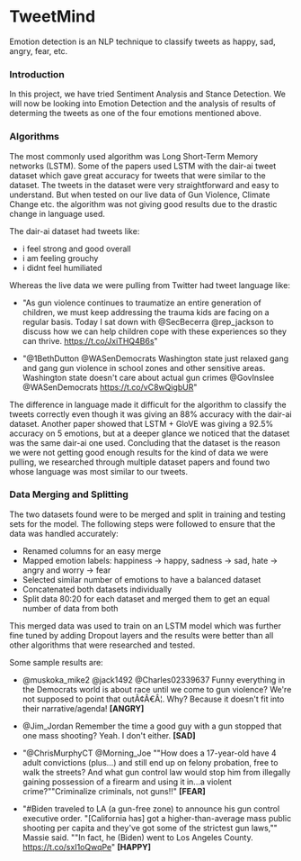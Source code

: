 # TweetMind

Emotion detection is an NLP technique to classify tweets as happy, sad, angry, fear, etc. 

### Introduction
In this project, we have tried Sentiment Analysis and Stance Detection. We will now be looking into Emotion Detection and the analysis of results of determing the tweets as one of the four emotions mentioned above. 

### Algorithms
The most commonly used algorithm was Long Short-Term Memory networks (LSTM). Some of the papers used LSTM with the dair-ai tweet dataset which gave great accuracy for tweets that were similar to the dataset. The tweets in the dataset were very straightforward and easy to understand. But when tested on our live data of Gun Violence, Climate Change etc. the algorithm was not giving good results due to the drastic change in language used. 

The dair-ai dataset had tweets like: 
- i feel strong and good overall
- i am feeling grouchy
- i didnt feel humiliated

Whereas the live data we were pulling from Twitter had tweet language like:
- "As gun violence continues to traumatize an entire generation of children, we must keep addressing the trauma kids are facing on a regular basis. Today I sat down with @SecBecerra @rep_jackson to discuss how we can help children cope with these experiences so they can thrive. https://t.co/JxiTHQ4B6s"

- "@1BethDutton @WASenDemocrats Washington state just relaxed gang and gang gun violence in school zones and other sensitive areas. Washington state doesn't care about actual gun crimes @GovInslee @WASenDemocrats https://t.co/vC8wQigbUR"

The difference in language made it difficult for the algorithm to classify the tweets correctly even though it was giving an 88% accuracy with the dair-ai dataset. Another paper showed that LSTM + GloVE was giving a 92.5% accuracy on 5 emotions, but at a deeper glance we noticed that the dataset was the same dair-ai one used. Concluding that the dataset is the reason we were not getting good enough results for the kind of data we were pulling, we researched through multiple dataset papers and found two whose language was most similar to our tweets. 

### Data Merging and Splitting
The two datasets found were to be merged and split in training and testing sets for the model. The following steps were followed to ensure that the data was handled accurately:
- Renamed columns for an easy merge
- Mapped emotion labels: happiness -> happy, sadness -> sad, hate -> angry and worry -> fear
- Selected similar number of emotions to have a balanced dataset
- Concatenated both datasets individually
- Split data 80:20 for each dataset and merged them to get an equal number of data from both

This merged data was used to train on an LSTM model which was further fine tuned by adding Dropout layers and the results were better than all other algorithms that were researched and tested. 

Some sample results are:
- @muskoka_mike2 @jack1492 @Charles02339637 Funny everything in the Democrats world is about race until we come to gun violence? We're not supposed to point that outÃ¢Â€Â¦. Why? Because it doesn't fit into their narrative/agenda! <b>[ANGRY]</b>

- @Jim_Jordan Remember the time a good guy with a gun stopped that one mass shooting? Yeah. I don't either. <b>[SAD]</b>

- "@ChrisMurphyCT @Morning_Joe ""How does a 17-year-old have 4 adult convictions (plus...) and still end up on felony probation, free to walk the streets? And what gun control law would stop him from illegally gaining possession of a firearm and using it in...a violent crime?""Criminalize criminals, not guns!!" <b>[FEAR]</b>

- "#Biden traveled to LA (a gun-free zone) to announce his gun control executive order. "[California has] got a higher-than-average mass public shooting per capita and they've got some of the strictest gun laws,"" Massie said. ""In fact, he (Biden) went to Los Angeles County. https://t.co/sxI1oQwqPe" <b>[HAPPY]</b>



 


